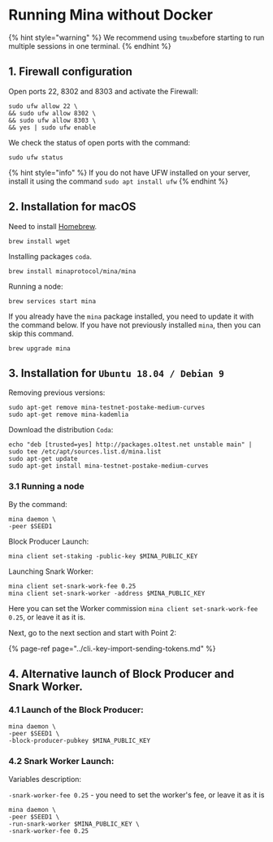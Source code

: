 # Running Mina without Docker

{% hint style="warning" %}
We recommend using `tmux`before starting to run multiple sessions in one terminal.
{% endhint %}

## 1. Firewall configuration

Open ports 22, 8302 and 8303 and activate the Firewall:

```text
sudo ufw allow 22 \
&& sudo ufw allow 8302 \
&& sudo ufw allow 8303 \
&& yes | sudo ufw enable
```

We check the status of open ports with the command:

```text
sudo ufw status
```

{% hint style="info" %}
If you do not have UFW installed on your server, install it using the command `sudo apt install ufw`
{% endhint %}

## 2. Installation for macOS

Need to install [Homebrew](https://brew.sh/).

```text
brew install wget
```

Installing packages `coda`.

```text
brew install minaprotocol/mina/mina
```

Running a node:

```text
brew services start mina
```

If you already have the `mina` package installed, you need to update it with the command below. If you have not previously installed `mina`, then you can skip this command.

```text
brew upgrade mina
```

## 3. Installation for `Ubuntu 18.04 / Debian 9`

Removing previous versions:

```text
sudo apt-get remove mina-testnet-postake-medium-curves
sudo apt-get remove mina-kademlia
```

Download the distribution `Coda`:

```text
echo "deb [trusted=yes] http://packages.o1test.net unstable main" | sudo tee /etc/apt/sources.list.d/mina.list
sudo apt-get update
sudo apt-get install mina-testnet-postake-medium-curves
```

### 3.1 Running a node

By the command:

```text
mina daemon \
-peer $SEED1
```

Block Producer Launch:

```text
mina client set-staking -public-key $MINA_PUBLIC_KEY
```

Launching Snark Worker:

```text
mina client set-snark-work-fee 0.25
mina client set-snark-worker -address $MINA_PUBLIC_KEY
```

Here you can set the Worker commission `mina client set-snark-work-fee 0.25`, or leave it as it is. 

Next, go to the next section and start with Point 2:

{% page-ref page="../cli.-key-import-sending-tokens.md" %}

## 4. Alternative launch of Block Producer and Snark Worker.

### 4.1 Launch of the Block Producer:

```text
mina daemon \
-peer $SEED1 \
-block-producer-pubkey $MINA_PUBLIC_KEY
```

### 4.2 Snark Worker Launch:

Variables description:

`-snark-worker-fee 0.25` - you need to set the worker's fee, or leave it as it is

```text
mina daemon \
-peer $SEED1 \
-run-snark-worker $MINA_PUBLIC_KEY \
-snark-worker-fee 0.25 
```

